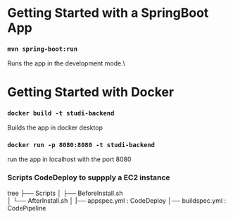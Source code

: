 

# Getting Started with a SpringBoot App

### `mvn spring-boot:run`
Runs the app in the development mode.\


# Getting Started with Docker

###  `docker build -t studi-backend`
Builds the app in docker desktop

###  `docker run -p 8080:8080 -t studi-backend`
run the app in localhost with the port 8080


### Scripts CodeDeploy to suppply a EC2 instance 

tree
├── Scripts
│   ├── BeforeInstall.sh  
│   └── AfterInstall.sh 
│
|── appspec.yml         : CodeDeploy
│── buildspec.yml       : CodePipeline

